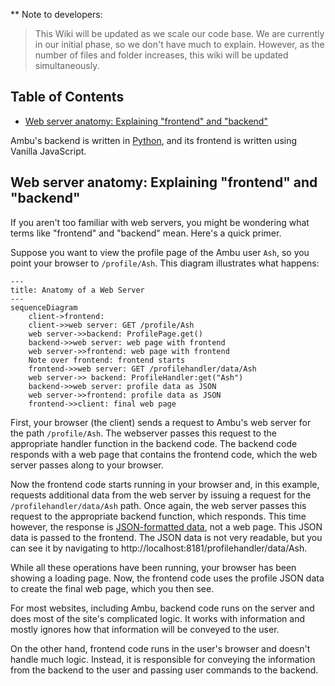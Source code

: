 ** Note to developers:

> This Wiki will be updated as we scale our code base. We are currently in our initial phase, so we don't have much to explain. However, as the number of files and folder increases, this wiki will be updated simultaneously.

## Table of Contents

* [Web server anatomy: Explaining "frontend" and "backend"](#web-server-anatomy-explaining-frontend-and-backend)


Ambu's backend is written in [Python](https://www.python.org/), and its frontend is written using Vanilla JavaScript.

## Web server anatomy: Explaining "frontend" and "backend"

If you aren't too familiar with web servers, you might be wondering what terms like "frontend" and "backend" mean. Here's a quick primer.

Suppose you want to view the profile page of the Ambu user `Ash`, so you point your browser to `/profile/Ash`. This diagram illustrates what happens:

```mermaid
---
title: Anatomy of a Web Server
---
sequenceDiagram
    client->frontend: 
    client->>web server: GET /profile/Ash
    web server->>backend: ProfilePage.get()
    backend->>web server: web page with frontend
    web server->>frontend: web page with frontend
    Note over frontend: frontend starts
    frontend->>web server: GET /profilehandler/data/Ash
    web server->> backend: ProfileHandler:get("Ash")
    backend->>web server: profile data as JSON
    web server->>frontend: profile data as JSON
    frontend->>client: final web page
```

First, your browser (the client) sends a request to Ambu's web server for the path `/profile/Ash`. The webserver passes this request to the appropriate handler function in the backend code. The backend code responds with a web page that contains the frontend code, which the web server passes along to your browser.

Now the frontend code starts running in your browser and, in this example, requests additional data from the web server by issuing a request for the `/profilehandler/data/Ash` path. Once again, the web server passes this request to the appropriate backend function, which responds. This time however, the response is [JSON-formatted data](https://developer.mozilla.org/en-US/docs/Learn/JavaScript/Objects/JSON), not a web page. This JSON data is passed to the frontend. The JSON data is not very readable, but you can see it by navigating to http://localhost:8181/profilehandler/data/Ash.

While all these operations have been running, your browser has been showing a loading page. Now, the frontend code uses the profile JSON data to create the final web page, which you then see.

For most websites, including Ambu, backend code runs on the server and does most of the site's complicated logic. It works with information and mostly ignores how that information will be conveyed to the user.

On the other hand, frontend code runs in the user's browser and doesn't handle much logic. Instead, it is responsible for conveying the information from the backend to the user and passing user commands to the backend.
